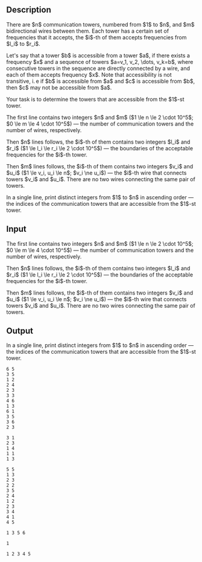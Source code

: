 ## Description

<div><p>There are $n$ communication towers, numbered from $1$ to $n$, and $m$ bidirectional wires between them. Each tower has a certain set of frequencies that it accepts, the $i$-th of them accepts frequencies from $l_i$ to $r_i$.</p><p>Let's say that a tower $b$ is accessible from a tower $a$, if there exists a frequency $x$ and a sequence of towers $a=v_1, v_2, \dots, v_k=b$, where consecutive towers in the sequence are directly connected by a wire, and each of them accepts frequency $x$. Note that accessibility is not transitive, i. e if $b$ is accessible from $a$ and $c$ is accessible from $b$, then $c$ may not be accessible from $a$.</p><p>Your task is to determine the towers that are accessible from the $1$-st tower.</p></div><div class="input-specification"><p>The first line contains two integers $n$ and $m$ ($1 \le n \le 2 \cdot 10^5$; $0 \le m \le 4 \cdot 10^5$)&nbsp;— the number of communication towers and the number of wires, respectively.</p><p>Then $n$ lines follows, the $i$-th of them contains two integers $l_i$ and $r_i$ ($1 \le l_i \le r_i \le 2 \cdot 10^5$)&nbsp;— the boundaries of the acceptable frequencies for the $i$-th tower.</p><p>Then $m$ lines follows, the $i$-th of them contains two integers $v_i$ and $u_i$ ($1 \le v_i, u_i \le n$; $v_i \ne u_i$)&nbsp;— the $i$-th wire that connects towers $v_i$ and $u_i$. There are no two wires connecting the same pair of towers.</p><p> </p></div><div class="output-specification"><p>In a single line, print distinct integers from $1$ to $n$ in ascending order&nbsp;— the indices of the communication towers that are accessible from the $1$-st tower.</p></div>

## Input

<p>The first line contains two integers $n$ and $m$ ($1 \le n \le 2 \cdot 10^5$; $0 \le m \le 4 \cdot 10^5$)&nbsp;— the number of communication towers and the number of wires, respectively.</p><p>Then $n$ lines follows, the $i$-th of them contains two integers $l_i$ and $r_i$ ($1 \le l_i \le r_i \le 2 \cdot 10^5$)&nbsp;— the boundaries of the acceptable frequencies for the $i$-th tower.</p><p>Then $m$ lines follows, the $i$-th of them contains two integers $v_i$ and $u_i$ ($1 \le v_i, u_i \le n$; $v_i \ne u_i$)&nbsp;— the $i$-th wire that connects towers $v_i$ and $u_i$. There are no two wires connecting the same pair of towers.</p><p> </p>

## Output

<p>In a single line, print distinct integers from $1$ to $n$ in ascending order&nbsp;— the indices of the communication towers that are accessible from the $1$-st tower.</p>





```input1
6 5
3 5
1 2
2 4
2 3
3 3
4 6
1 3
6 1
3 5
3 6
2 3
```




```input2
3 1
2 3
1 4
1 1
1 3
```




```input3
5 5
1 3
2 3
2 2
3 5
2 4
1 2
2 3
3 4
4 1
4 5
```




```output1
1 3 5 6
```




```output2
1
```




```output3
1 2 3 4 5
```


